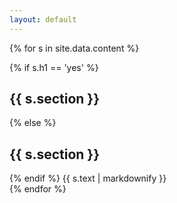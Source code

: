 ```yaml
---
layout: default
---
```


{% for s in site.data.content %}
  <section>
    <div class="container">
        {% if s.h1 == 'yes' %}
            <h1>{{ s.section }}</h1>
        {% else %}    
            <h2>{{ s.section }}</h2>
        {% endif %}   
        {{ s.text | markdownify }}
    </div>
  </section>
{% endfor %}